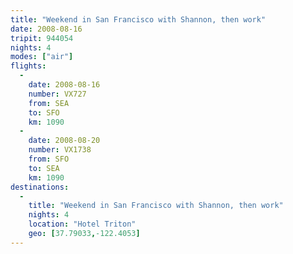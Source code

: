 ```yaml
---
title: "Weekend in San Francisco with Shannon, then work"
date: 2008-08-16
tripit: 944054
nights: 4
modes: ["air"]
flights:
  -
    date: 2008-08-16
    number: VX727
    from: SEA
    to: SFO
    km: 1090
  -
    date: 2008-08-20
    number: VX1738
    from: SFO
    to: SEA
    km: 1090
destinations:
  -
    title: "Weekend in San Francisco with Shannon, then work"
    nights: 4
    location: "Hotel Triton"
    geo: [37.79033,-122.4053]
---
```



